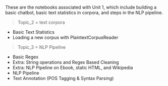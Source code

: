 These are the notebooks associated with Unit 1, which include building a basic chatbot, basic text statistics in corpora, and steps in the NLP pipeline.

> Topic_2 = text corpora 
- Basic Text Statistics
- Loading a new corpus with PlaintextCorpusReader
> Topic_3 = NLP Pipeline
- Basic Regex
- Extra: String operations and Regex Based Cleaning
- Extra: NLP Pipeline on Ebook, static HTML, and Wikipedia
- NLP Pipeline
- Text Annotation (POS Tagging & Syntax Parsing)
